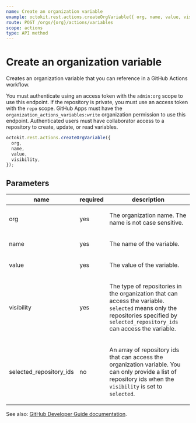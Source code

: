 ```yaml
---
name: Create an organization variable
example: octokit.rest.actions.createOrgVariable({ org, name, value, visibility })
route: POST /orgs/{org}/actions/variables
scope: actions
type: API method
---
```


# Create an organization variable

Creates an organization variable that you can reference in a GitHub Actions workflow.

You must authenticate using an access token with the `admin:org` scope to use this endpoint.
If the repository is private, you must use an access token with the `repo` scope.
GitHub Apps must have the `organization_actions_variables:write` organization permission to use this endpoint.
Authenticated users must have collaborator access to a repository to create, update, or read variables.

```js
octokit.rest.actions.createOrgVariable({
  org,
  name,
  value,
  visibility,
});
```

## Parameters

<table>
  <thead>
    <tr>
      <th>name</th>
      <th>required</th>
      <th>description</th>
    </tr>
  </thead>
  <tbody>
    <tr><td>org</td><td>yes</td><td>

The organization name. The name is not case sensitive.

</td></tr>
<tr><td>name</td><td>yes</td><td>

The name of the variable.

</td></tr>
<tr><td>value</td><td>yes</td><td>

The value of the variable.

</td></tr>
<tr><td>visibility</td><td>yes</td><td>

The type of repositories in the organization that can access the variable. `selected` means only the repositories specified by `selected_repository_ids` can access the variable.

</td></tr>
<tr><td>selected_repository_ids</td><td>no</td><td>

An array of repository ids that can access the organization variable. You can only provide a list of repository ids when the `visibility` is set to `selected`.

</td></tr>
  </tbody>
</table>

See also: [GitHub Developer Guide documentation](https://docs.github.com/rest/actions/variables#create-an-organization-variable).
